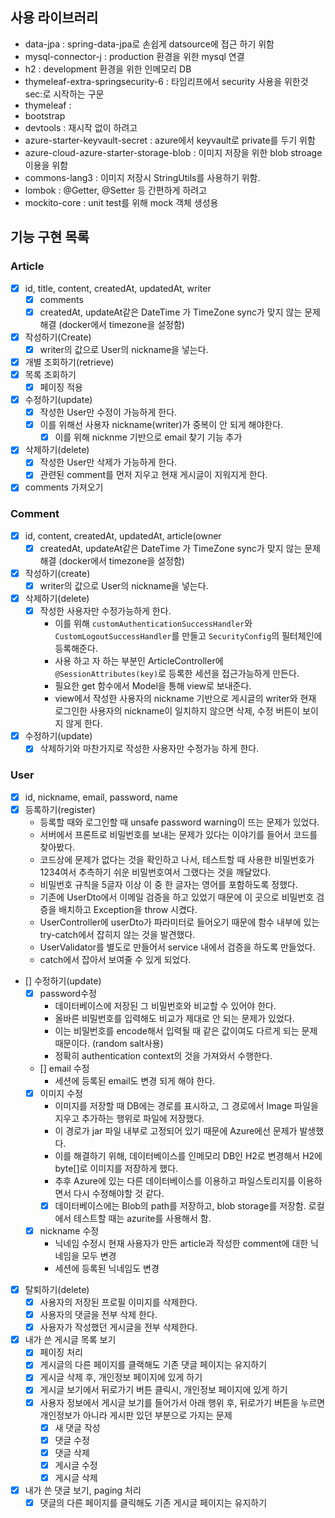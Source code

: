 ## 사용 라이브러리
- data-jpa : spring-data-jpa로 손쉽게 datsource에 접근 하기 위함
- mysql-connector-j : production 환경을 위한 mysql 연결
- h2 : development 환경을 위한 인메모리 DB
- thymeleaf-extra-springsecurity-6 : 타임리프에서 security 사용을 위한것 sec:로 시작하는 구문
- thymeleaf : 
- bootstrap
- devtools : 재시작 없이 하려고
- azure-starter-keyvault-secret : azure에서 keyvault로 private를 두기 위함
- azure-cloud-azure-starter-storage-blob : 이미지 저장을 위한 blob stroage 이용을 위함
- commons-lang3 : 이미지 저장시 StringUtils를 사용하기 위함.
- lombok : @Getter, @Setter 등 간편하게 하려고
- mockito-core : unit test를 위해 mock 객체 생성용
## 기능 구현 목록
### Article
- [x] id, title, content, createdAt, updatedAt, writer
  - [x] comments
  - [x] createdAt, updateAt같은 DateTime 가 TimeZone sync가 맞지 않는 문제 해결 (docker에서 timezone을 설정함)
- [x] 작성하기(Create)
  - [x] writer의 값으로 User의 nickname을 넣는다.
- [x] 개별 조회하기(retrieve)
- [x] 목록 조회하기
  - [x] 페이징 적용 
- [x] 수정하기(update)
  - [x] 작성한 User만 수정이 가능하게 한다.
  - [x] 이를 위해선 사용자 nickname(writer)가 중복이 안 되게 해야한다.
    - [x] 이를 위해 nicknme 기반으로 email 찾기 기능 추가
- [x] 삭제하기(delete)
  - [x] 작성한 User만 삭제가 가능하게 한다.
  - [x] 관련된 comment를 먼저 지우고 현재 게시글이 지워지게 한다.
- [x] comments 가져오기
### Comment
- [x] id, content, createdAt, updatedAt, article(owner
  - [x] createdAt, updateAt같은 DateTime 가 TimeZone sync가 맞지 않는 문제 해결 (docker에서 timezone을 설정함)
- [x] 작성하기(create)
  - [x] writer의 값으로 User의 nickname을 넣는다.
- [x] 삭제하기(delete)
  - [x] 작성한 사용자만 수정가능하게 한다.
    - 이를 위해 `customAuthenticationSuccessHandler`와 `CustomLogoutSuccessHandler`를 만들고 `SecurityConfig`의 필터체인에 등록해준다.
    - 사용 하고 자 하는 부분인 ArticleController에 `@SessionAttributes(key)`로 등록한 세션을 접근가능하게 만든다.
    - 필요한 get 함수에서 Model을 통해 view로 보내준다.
    - view에서 작성한 사용자의 nickname 기반으로 게시글의 writer와 현재 로그인한 사용자의 nickname이 일치하지 않으면 삭제, 수정 버튼이 보이지 않게 한다.
- [x] 수정하기(update)
  - [x] 삭제하기와 마찬가지로 작성한 사용자만 수정가능 하게 한다.
### User
- [x] id, nickname, email, password, name
- [x] 등록하기(register)
  - 등록할 때와 로그인할 때 unsafe password warning이 뜨는 문제가 있었다.
  - 서버에서 프론트로 비밀번호를 보내는 문제가 있다는 이야기를 들어서 코드를 찾아봤다.
  - 코드상에 문제가 없다는 것을 확인하고 나서, 테스트할 때 사용한 비밀번호가 1234여서 추측하기 쉬운 비밀번호여서 그랬다는 것을 깨달았다.
  - 비밀번호 규칙을 5글자 이상 이 중 한 글자는 영어를 포함하도록 정했다.
  - 기존에 UserDto에서 이메일 검증을 하고 있었기 때문에 이 곳으로 비밀번호 검증을 배치하고 Exception을 throw 시켰다.
  - UserController에 userDto가 파라미터로 들어오기 때문에 함수 내부에 있는 try-catch에서 잡히지 않는 것을 발견했다.
  - UserValidator를 별도로 만들어서 service 내에서 검증을 하도록 만들었다.
  - catch에서 잡아서 보여줄 수 있게 되었다.
- [] 수정하기(update)
  - [x] password수정
    - 데이터베이스에 저장된 그 비밀번호와 비교할 수 있어야 한다.
    - 올바른 비밀번호를 입력해도 비교가 제대로 안 되는 문제가 있었다.
    - 이는 비밀번호를 encode해서 입력될 때 같은 값이여도 다르게 되는 문제 때문이다. (random salt사용)
    - 정확히 authentication context의 것을 가져와서 수행한다.
  - [] email 수정
    - 세션에 등록된 email도 변경 되게 해야 한다.
  - [x] 이미지 수정
    - 이미지를 저장할 때 DB에는 경로를 표시하고, 그 경로에서 Image 파일을 지우고 추가하는 행위로 파일에 저장했다.
    - 이 경로가 jar 파일 내부로 고정되어 있기 때문에 Azure에선 문제가 발생했다.
    - 이를 해결하기 위해, 데이터베이스를 인메모리 DB인 H2로 변경해서 H2에 byte[]로 이미지를 저장하게 했다.
    - 추후 Azure에 있는 다른 데이터베이스를 이용하고 파일스토리지를 이용하면서 다시 수정해야할 것 같다.
    - [x] 데이터베이스에는 Blob의 path를 저장하고, blob storage를 저장함. 로컬에서 테스트할 때는 azurite를 사용해서 함.
  - [x] nickname 수정
    - 닉네임 수정시 현재 사용자가 만든 article과 작성한 comment에 대한 닉네임을 모두 변경
    - 세션에 등록된 닉네임도 변경
- [x] 탈퇴하기(delete)
  - [x] 사용자의 저장된 프로필 이미지를 삭제한다.
  - [x] 사용자의 댓글을 전부 삭제 한다.
  - [x] 사용자가 작성했던 게시글을 전부 삭제한다.
- [x] 내가 쓴 게시글 목록 보기
  - [x] 페이징 처리
  - [x] 게시글의 다른 페이지를 클랙해도 기존 댓글 페이지는 유지하기
  - [x] 게시글 삭제 후, 개인정보 페이지에 있게 하기
  - [x] 게시글 보기에서 뒤로가기 버튼 클릭시, 개인정보 페이지에 있게 하기
  - [x] 사용자 정보에서 게시글 보기를 들어가서 아래 행위 후, 뒤로가기 버튼을 누르면 개인정보가 아니라 게시판 있던 부분으로 가지는 문제
    - [x] 새 댓글 작성
    - [x] 댓글 수정
    - [x] 댓글 삭제
    - [x] 게시글 수정
    - [x] 게시글 삭제
- [x] 내가 쓴 댓글 보기, paging 처리
  - [x] 댓글의 다른 페이지를 클릭해도 기존 게시글 페이지는 유지하기
